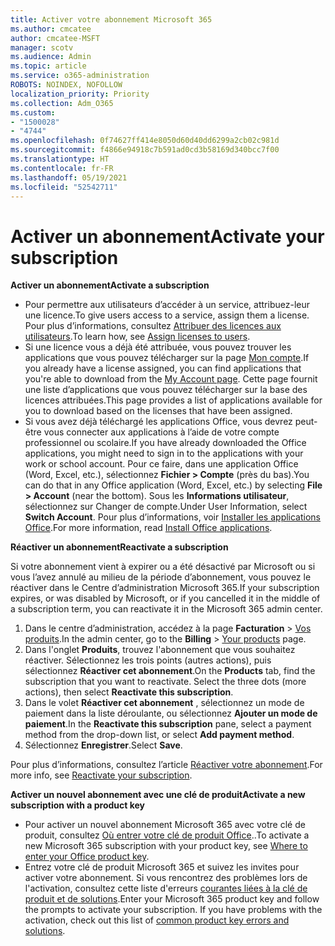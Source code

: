 ```yaml
---
title: Activer votre abonnement Microsoft 365
ms.author: cmcatee
author: cmcatee-MSFT
manager: scotv
ms.audience: Admin
ms.topic: article
ms.service: o365-administration
ROBOTS: NOINDEX, NOFOLLOW
localization_priority: Priority
ms.collection: Adm_O365
ms.custom:
- "1500028"
- "4744"
ms.openlocfilehash: 0f74627ff414e8050d60d40dd6299a2cb02c981d
ms.sourcegitcommit: f4866e94918c7b591ad0cd3b58169d340bcc7f00
ms.translationtype: HT
ms.contentlocale: fr-FR
ms.lasthandoff: 05/19/2021
ms.locfileid: "52542711"
---
```

# <a name="activate-your-subscription"></a><span data-ttu-id="c5066-102">Activer un abonnement</span><span class="sxs-lookup"><span data-stu-id="c5066-102">Activate your subscription</span></span>

<span data-ttu-id="c5066-103">**Activer un abonnement**</span><span class="sxs-lookup"><span data-stu-id="c5066-103">**Activate a subscription**</span></span>

- <span data-ttu-id="c5066-104">Pour permettre aux utilisateurs d’accéder à un service, attribuez-leur une licence.</span><span class="sxs-lookup"><span data-stu-id="c5066-104">To give users access to a service, assign them a license.</span></span> <span data-ttu-id="c5066-105">Pour plus d’informations, consultez [Attribuer des licences aux utilisateurs](/microsoft-365/admin/manage/assign-licenses-to-users).</span><span class="sxs-lookup"><span data-stu-id="c5066-105">To learn how, see [Assign licenses to users](/microsoft-365/admin/manage/assign-licenses-to-users).</span></span>
- <span data-ttu-id="c5066-106">Si une licence vous a déjà été attribuée, vous pouvez trouver les applications que vous pouvez télécharger sur la page [Mon compte](https://portal.office.com/account/#installs).</span><span class="sxs-lookup"><span data-stu-id="c5066-106">If you already have a license assigned, you can find applications that you're able to download from the [My Account page](https://portal.office.com/account/#installs).</span></span> <span data-ttu-id="c5066-107">Cette page fournit une liste d’applications que vous pouvez télécharger sur la base des licences attribuées.</span><span class="sxs-lookup"><span data-stu-id="c5066-107">This page provides a list of applications available for you to download based on the licenses that have been assigned.</span></span>
- <span data-ttu-id="c5066-108">Si vous avez déjà téléchargé les applications Office, vous devrez peut-être vous connecter aux applications à l’aide de votre compte professionnel ou scolaire.</span><span class="sxs-lookup"><span data-stu-id="c5066-108">If you have already downloaded the Office applications, you might need to sign in to the applications with your work or school account.</span></span> <span data-ttu-id="c5066-109">Pour ce faire, dans une application Office (Word, Excel, etc.), sélectionnez **Fichier > Compte** (près du bas).</span><span class="sxs-lookup"><span data-stu-id="c5066-109">You can do that in any Office application (Word, Excel, etc.) by selecting **File > Account** (near the bottom).</span></span> <span data-ttu-id="c5066-110">Sous les **Informations utilisateur**, sélectionnez sur Changer de compte.</span><span class="sxs-lookup"><span data-stu-id="c5066-110">Under User Information, select **Switch Account**.</span></span> <span data-ttu-id="c5066-111">Pour plus d’informations, voir [Installer les applications Office](/microsoft-365/admin/setup/install-applications).</span><span class="sxs-lookup"><span data-stu-id="c5066-111">For more information, read [Install Office applications](/microsoft-365/admin/setup/install-applications).</span></span>

<span data-ttu-id="c5066-112">**Réactiver un abonnement**</span><span class="sxs-lookup"><span data-stu-id="c5066-112">**Reactivate a subscription**</span></span>

<span data-ttu-id="c5066-113">Si votre abonnement vient à expirer ou a été désactivé par Microsoft ou si vous l’avez annulé au milieu de la période d’abonnement, vous pouvez le réactiver dans le Centre d’administration Microsoft 365.</span><span class="sxs-lookup"><span data-stu-id="c5066-113">If your subscription expires, or was disabled by Microsoft, or if you cancelled it in the middle of a subscription term, you can reactivate it in the Microsoft 365 admin center.</span></span>

1. <span data-ttu-id="c5066-114">Dans le centre d’administration, accédez à la page **Facturation** > [Vos produits](https://go.microsoft.com/fwlink/p/?linkid=842054).</span><span class="sxs-lookup"><span data-stu-id="c5066-114">In the admin center, go to the **Billing** > [Your products](https://go.microsoft.com/fwlink/p/?linkid=842054) page.</span></span>
2. <span data-ttu-id="c5066-p104">Dans l'onglet **Produits**, trouvez l'abonnement que vous souhaitez réactiver. Sélectionnez les trois points (autres actions), puis sélectionnez **Réactiver cet abonnement**.</span><span class="sxs-lookup"><span data-stu-id="c5066-p104">On the **Products** tab, find the subscription that you want to reactivate. Select the three dots (more actions), then select **Reactivate this subscription**.</span></span>
3. <span data-ttu-id="c5066-117">Dans le volet **Réactiver cet abonnement** , sélectionnez un mode de paiement dans la liste déroulante, ou sélectionnez **Ajouter un mode de paiement**.</span><span class="sxs-lookup"><span data-stu-id="c5066-117">In the **Reactivate this subscription** pane, select a payment method from the drop-down list, or select **Add payment method**.</span></span>
4. <span data-ttu-id="c5066-118">Sélectionnez **Enregistrer**.</span><span class="sxs-lookup"><span data-stu-id="c5066-118">Select **Save**.</span></span>

<span data-ttu-id="c5066-119">Pour plus d’informations, consultez l’article [Réactiver votre abonnement](/microsoft-365/commerce/subscriptions/reactivate-your-subscription).</span><span class="sxs-lookup"><span data-stu-id="c5066-119">For more info, see [Reactivate your subscription](/microsoft-365/commerce/subscriptions/reactivate-your-subscription).</span></span>

<span data-ttu-id="c5066-120">**Activer un nouvel abonnement avec une clé de produit**</span><span class="sxs-lookup"><span data-stu-id="c5066-120">**Activate a new subscription with a product key**</span></span>

- <span data-ttu-id="c5066-121">Pour activer un nouvel abonnement Microsoft 365 avec votre clé de produit, consultez [Où entrer votre clé de produit Office](https://support.office.com/article/where-to-enter-your-office-product-key-0a82e5ae-739e-4b92-a6f4-2ec780c185db)..</span><span class="sxs-lookup"><span data-stu-id="c5066-121">To activate a new Microsoft 365 subscription with your product key, see [Where to enter your Office product key](https://support.office.com/article/where-to-enter-your-office-product-key-0a82e5ae-739e-4b92-a6f4-2ec780c185db).</span></span>
- <span data-ttu-id="c5066-p105">Entrez votre clé de produit Microsoft 365 et suivez les invites pour activer votre abonnement. Si vous rencontrez des problèmes lors de l'activation, consultez cette liste d'erreurs [courantes liées à la clé de produit et de solutions](/microsoft-365/commerce/product-key-errors-and-solutions).</span><span class="sxs-lookup"><span data-stu-id="c5066-p105">Enter your Microsoft 365 product key and follow the prompts to activate your subscription. If you have problems with the activation, check out this list of [common product key errors and solutions](/microsoft-365/commerce/product-key-errors-and-solutions).</span></span>